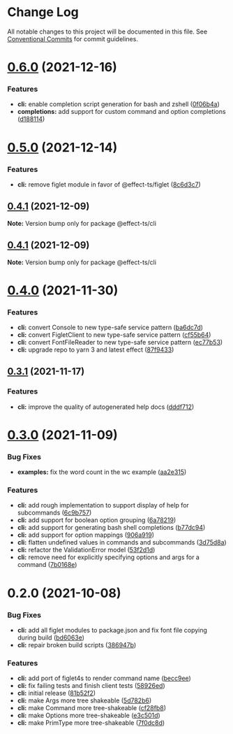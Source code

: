 # Change Log

All notable changes to this project will be documented in this file.
See [Conventional Commits](https://conventionalcommits.org) for commit guidelines.

# [0.6.0](https://github.com/Effect-TS/cli/compare/@effect-ts/cli@0.5.0...@effect-ts/cli@0.6.0) (2021-12-16)


### Features

* **cli:** enable completion script generation for bash and zshell ([0f06b4a](https://github.com/Effect-TS/cli/commit/0f06b4aa53bffba4d6d08ce779ab961e40c12b79))
* **completions:** add support for custom command and option completions ([d188114](https://github.com/Effect-TS/cli/commit/d188114c5b0c3f99abaaaaaf6e1d90d7c8977cdd))





# [0.5.0](https://github.com/Effect-TS/cli/compare/@effect-ts/cli@0.4.1...@effect-ts/cli@0.5.0) (2021-12-14)


### Features

* **cli:** remove figlet module in favor of @effect-ts/figlet ([8c6d3c7](https://github.com/Effect-TS/cli/commit/8c6d3c771637542d0996ca87009827700cdf42ee))





## [0.4.1](https://github.com/Effect-TS/cli/compare/@effect-ts/cli@0.4.0...@effect-ts/cli@0.4.1) (2021-12-09)

**Note:** Version bump only for package @effect-ts/cli





## [0.4.1](https://github.com/Effect-TS/cli/compare/@effect-ts/cli@0.4.0...@effect-ts/cli@0.4.1) (2021-12-09)

**Note:** Version bump only for package @effect-ts/cli





# [0.4.0](https://github.com/Effect-TS/cli/compare/@effect-ts/cli@0.3.1...@effect-ts/cli@0.4.0) (2021-11-30)


### Features

* **cli:** convert Console to new type-safe service pattern ([ba6dc7d](https://github.com/Effect-TS/cli/commit/ba6dc7de8ff9920fb44b0e73b34c4d906ee42bcb))
* **cli:** convert FigletClient to new type-safe service pattern ([cf55b64](https://github.com/Effect-TS/cli/commit/cf55b645ec560e30b08e7e32182ff98c734834ae))
* **cli:** convert FontFileReader to new type-safe service pattern ([ec77b53](https://github.com/Effect-TS/cli/commit/ec77b533f1448c56958254575d37608e7f308ae0))
* **cli:** upgrade repo to yarn 3 and latest effect ([87f9433](https://github.com/Effect-TS/cli/commit/87f94334d02fccaef53651269d314e88e68fb03b))





## [0.3.1](https://github.com/Effect-TS/cli/compare/@effect-ts/cli@0.3.0...@effect-ts/cli@0.3.1) (2021-11-17)


### Features

* **cli:** improve the quality of autogenerated help docs ([dddf712](https://github.com/Effect-TS/cli/commit/dddf7120c8bbc0b7ae5c694667013c98925a56c1))





# [0.3.0](https://github.com/Effect-TS/cli/compare/@effect-ts/cli@0.2.0...@effect-ts/cli@0.3.0) (2021-11-09)


### Bug Fixes

* **examples:** fix the word count in the wc example ([aa2e315](https://github.com/Effect-TS/cli/commit/aa2e315ffcfcb8afe3d4af40931240ddd6aec55f))


### Features

* **cli:** add rough implementation to support display of help for subcommands ([6c9b757](https://github.com/Effect-TS/cli/commit/6c9b75782e9c34b1603742f1381b6cff7e7495b7))
* **cli:** add support for boolean option grouping ([6a78219](https://github.com/Effect-TS/cli/commit/6a7821990b49296ad74481f33a2f231bebbe662a))
* **cli:** add support for generating bash shell completions ([b77dc94](https://github.com/Effect-TS/cli/commit/b77dc94929ead617f2fa11667d3737d3dff5e613))
* **cli:** add support for option mappings ([906a919](https://github.com/Effect-TS/cli/commit/906a91900e30e7eb033fbde988b88acad4321f55))
* **cli:** flatten undefined values in commands and subcommands ([3d75d8a](https://github.com/Effect-TS/cli/commit/3d75d8a0a500e66f8623bf0acdcfedd7bf6a74ce))
* **cli:** refactor the ValidationError model ([53f2d1d](https://github.com/Effect-TS/cli/commit/53f2d1d1c9bad6e08bf522abc8dd9ffba8dad182))
* **cli:** remove need for explicitly specifying options and args for a command ([7b0168e](https://github.com/Effect-TS/cli/commit/7b0168ea35bced9f0c6cba2bc8f050a60a5f794d))





# 0.2.0 (2021-10-08)


### Bug Fixes

* **cli:** add all figlet modules to package.json and fix font file copying during build ([bd6063e](https://github.com/Effect-TS/cli/commit/bd6063e67721e3b4b3476e1cd06746f9573dc338))
* **cli:** repair broken build scripts ([386947b](https://github.com/Effect-TS/cli/commit/386947bb1934a03175b61be920caec3b51595594))


### Features

* **cli:** add port of figlet4s to render command name ([becc9ee](https://github.com/Effect-TS/cli/commit/becc9ee9c3ed2c622425d32678988ba3cea55912))
* **cli:** fix failing tests and finish client tests ([58926ed](https://github.com/Effect-TS/cli/commit/58926edcc7bb082926c38cf1b467ae998885bfe4))
* **cli:** initial release ([81b52f2](https://github.com/Effect-TS/cli/commit/81b52f2529c6b9bdddec0e0e8bd811aa41da0151))
* **cli:** make Args more tree shakeable ([5d782b6](https://github.com/Effect-TS/cli/commit/5d782b644b2643e6b5b8e9f782b051103c75780b))
* **cli:** make Command more tree-shakeable ([cf28fb8](https://github.com/Effect-TS/cli/commit/cf28fb862cd2b1804d763c7b6140382bced22a28))
* **cli:** make Options more tree-shakeable ([e3c501d](https://github.com/Effect-TS/cli/commit/e3c501d520f37d22dbde69c370abdc2c71908eb7))
* **cli:** make PrimType more tree-shakeable ([7f0dc8d](https://github.com/Effect-TS/cli/commit/7f0dc8da961966269ef049e970e7ac6b18afc7c4))
